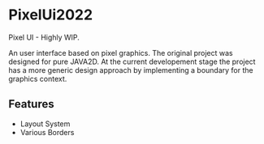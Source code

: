 # PixelUi2022
Pixel UI - Highly WIP.

An user interface based on pixel graphics. The original project was designed for pure JAVA2D. At the current developement stage the project has a more generic design approach by implementing a boundary for the graphics context.

## Features
* Layout System
* Various Borders
